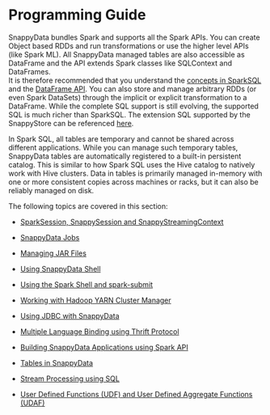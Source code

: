 # Programming Guide

SnappyData bundles Spark and supports all the Spark APIs. You can create Object based RDDs and run transformations or use the higher level APIs (like Spark ML). 
All SnappyData managed tables are also accessible as DataFrame and the API extends Spark classes like SQLContext and DataFrames.</br>
It is therefore recommended that you understand the [concepts in SparkSQL](http://spark.apache.org/docs/latest/sql-programming-guide.html#overview) 
and the [DataFrame API](http://spark.apache.org/docs/latest/sql-programming-guide.html#dataframes). You can also store and manage arbitrary RDDs (or even Spark DataSets) through the implicit or explicit transformation to a DataFrame. While the complete SQL support is still evolving, the supported SQL is much richer than SparkSQL. The extension SQL supported by the SnappyStore can be referenced [here](../reference/sql_reference/index.md).

In Spark SQL, all tables are temporary and cannot be shared across different applications. While you can manage such temporary tables, SnappyData tables are automatically registered to a built-in persistent catalog. This is similar to how Spark SQL uses the Hive catalog to natively work with Hive clusters.
Data in tables is primarily managed in-memory with one or more consistent copies across machines or racks, but it can also be reliably managed on disk.

The following topics are covered in this section:

* [SparkSession, SnappySession and SnappyStreamingContext](sparksession_snappysession_and_snappystreamingcontext.md)

* [SnappyData Jobs](snappydata_jobs.md)

* [Managing JAR Files](managing_jar_files.md)

* [Using SnappyData Shell](using_snappydata_shell.md)

* [Using the Spark Shell and spark-submit](using_the_spark_shell_and_spark-submit.md)

* [Working with Hadoop YARN Cluster Manager](working_with_hadoop_yarn_cluster_manager.md)

* [Using JDBC with SnappyData](using_jdbc_with_snappydata.md)

* [Multiple Language Binding using Thrift Protocol](multiple_language_binding_using_thrift_protocol.md)

* [Building SnappyData Applications using Spark API](building_snappydata_applications_using_spark_api.md)

* [Tables in SnappyData](tables_in_snappydata.md)

* [Stream Processing using SQL](stream_processing_using_sql.md)

* [User Defined Functions (UDF) and User Defined Aggregate Functions (UDAF)](udf_and_udaf.md)









